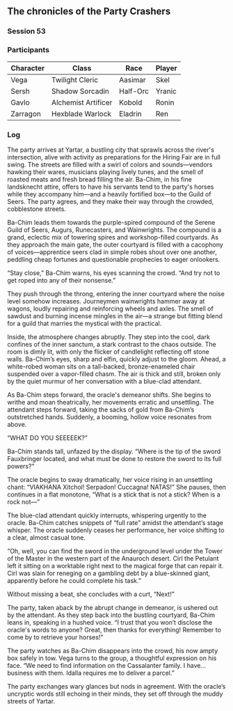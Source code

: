 ## The chronicles of the Party Crashers
### Session 53

### Participants
| Character| Class | Race | Player |
|--|--|--|--|
| Vega | Twilight Cleric | Aasimar | Skel |
| Sersh | Shadow Sorcadin | Half-Orc | Yranic |
| Gavlo | Alchemist Artificer | Kobold | Ronin |
| Zarragon | Hexblade Warlock | Eladrin | Ren |

### Log
The party arrives at Yartar, a bustling city that sprawls across the river's intersection, alive with activity as preparations for the Hiring Fair are in full swing. The streets are filled with a swirl of colors and sounds—vendors hawking their wares, musicians playing lively tunes, and the smell of roasted meats and fresh bread filling the air. Ba-Chim, in his fine landsknecht attire, offers to have his servants tend to the party's horses while they accompany him—and a heavily fortified box—to the Guild of Seers. The party agrees, and they make their way through the crowded, cobblestone streets.

Ba-Chim leads them towards the purple-spired compound of the Serene Guild of Seers, Augurs, Runecasters, and Wainwrights. The compound is a grand, eclectic mix of towering spires and workshop-filled courtyards. As they approach the main gate, the outer courtyard is filled with a cacophony of voices—apprentice seers clad in simple robes shout over one another, peddling cheap fortunes and questionable prophecies to eager onlookers.

“Stay close,” Ba-Chim warns, his eyes scanning the crowd. “And try not to get roped into any of their nonsense.”

They push through the throng, entering the inner courtyard where the noise level somehow increases. Journeymen wainwrights hammer away at wagons, loudly repairing and reinforcing wheels and axles. The smell of sawdust and burning incense mingles in the air—a strange but fitting blend for a guild that marries the mystical with the practical.

Inside, the atmosphere changes abruptly. They step into the cool, dark confines of the inner sanctum, a stark contrast to the chaos outside. The room is dimly lit, with only the flicker of candlelight reflecting off stone walls. Ba-Chim’s eyes, sharp and elfin, quickly adjust to the gloom. Ahead, a white-robed woman sits on a tall-backed, bronze-enameled chair suspended over a vapor-filled chasm. The air is thick and still, broken only by the quiet murmur of her conversation with a blue-clad attendant.

As Ba-Chim steps forward, the oracle's demeanor shifts. She begins to writhe and moan theatrically, her movements erratic and unsettling. The attendant steps forward, taking the sacks of gold from Ba-Chim’s outstretched hands. Suddenly, a booming, hollow voice resonates from above.

“WHAT DO YOU SEEEEEK?”

Ba-Chim stands tall, unfazed by the display. “Where is the tip of the sword Fauxbringer located, and what must be done to restore the sword to its full powers?”

The oracle begins to sway dramatically, her voice rising in an unsettling chant: “VIAKHANA Xitchol! Serpadon! Cuccagna! NATAS!” She pauses, then continues in a flat monotone, “What is a stick that is not a stick? When is a rock not—”

The blue-clad attendant quickly interrupts, whispering urgently to the oracle. Ba-Chim catches snippets of “full rate” amidst the attendant’s stage whisper. The oracle suddenly ceases her performance, her voice shifting to a clear, almost casual tone.

“Oh, well, you can find the sword in the underground level under the Tower of the Master in the western part of the Anauroch desert. Cirl the Petulant left it sitting on a worktable right next to the magical forge that can repair it. Cirl was slain for reneging on a gambling debt by a blue-skinned giant, apparently before he could complete his task.”

Without missing a beat, she concludes with a curt, “Next!”

The party, taken aback by the abrupt change in demeanor, is ushered out by the attendant. As they step back into the bustling courtyard, Ba-Chim leans in, speaking in a hushed voice. “I trust that you won’t disclose the oracle's words to anyone? Great, then thanks for everything! Remember to come by to retrieve your horses!”

The party watches as Ba-Chim disappears into the crowd, his now ampty box safely in tow. Vega turns to the group, a thoughtful expression on his face. “We need to find information on the Cassalanter family. I have… business with them. Idalla requires me to deliver a parcel.”

The party exchanges wary glances but nods in agreement. With the oracle’s uncryptic words still echoing in their minds, they set off through the muddy streets of Yartar.

